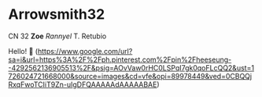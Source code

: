 # Arrowsmith32
CN 32 **Zoe** *Rannyel* T. Retubio

Hello! 👋
(https://www.google.com/url?sa=i&url=https%3A%2F%2Fph.pinterest.com%2Fpin%2Fheeseung--4292562136905513%2F&psig=AOvVaw0rHC0LSPqI7gk0qoFLcQQ2&ust=1726024721668000&source=images&cd=vfe&opi=89978449&ved=0CBQQjRxqFwoTCIiT9Zn-uIgDFQAAAAAdAAAAABAE)

